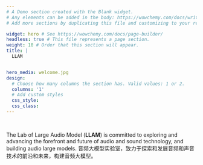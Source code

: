 ```yaml
---
# A Demo section created with the Blank widget.
# Any elements can be added in the body: https://wowchemy.com/docs/writing-markdown-latex/
# Add more sections by duplicating this file and customizing to your requirements.

widget: hero # See https://wowchemy.com/docs/page-builder/
headless: true # This file represents a page section.
weight: 10 # Order that this section will appear.
title: |
  LLAM


hero_media: welcome.jpg
design:
  # Choose how many columns the section has. Valid values: 1 or 2.
  columns: '1'
  # Add custom styles
  css_style:
  css_class:
---
```


<br>

The Lab of Large Audio Model (**LLAM**) is committed to exploring and advancing the forefront and future of audio and sound technology, and building audio large models.
音频大模型实验室，致力于探索和发展音频和声音技术的前沿和未来，构建音频大模型。
